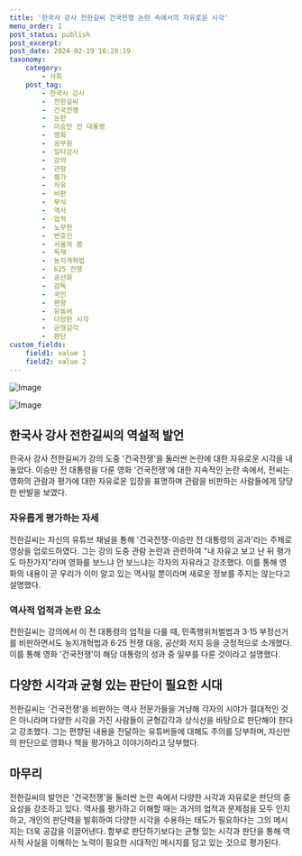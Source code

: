 ```yaml
---
title: '한국사 강사 전한길씨 건국전쟁 논란 속에서의 자유로운 시각'
menu_order: 1
post_status: publish
post_excerpt: 
post_date: 2024-02-19 16:28:19
taxonomy:
    category:
        - 사회
    post_tag:
        - 한국사 강사
        -  전한길씨
        -  건국전쟁
        -  논란
        -  이승만 전 대통령
        -  영화
        -  공무원
        -  일타강사
        -  강의
        -  관람
        -  평가
        -  자유
        -  비판
        -  무식
        -  역사
        -  업적
        -  노무현
        -  변호인
        -  서울의 봄
        -  독재
        -  농지개혁법
        -  625 전쟁
        -  공산화
        -  감독
        -  국민
        -  편향
        -  유튜버
        -  다양한 시각
        -  균형감각
        -  판단
custom_fields:
    field1: value 1
    field2: value 2
---
```


![Image](https://imgnews.pstatic.net/image/023/2024/02/19/0003817505_001_20240219132001055.jpg?type=w647)

![Image](https://imgnews.pstatic.net/image/023/2024/02/19/0003817505_002_20240219132001087.jpg?type=w647)

## 한국사 강사 전한길씨의 역설적 발언
한국사 강사 전한길씨가 강의 도중 '건국전쟁'을 둘러싼 논란에 대한 자유로운 시각을 내놓았다. 이승만 전 대통령을 다룬 영화 '건국전쟁'에 대한 지속적인 논란 속에서, 전씨는 영화의 관람과 평가에 대한 자유로운 입장을 표명하며 관람을 비판하는 사람들에게 당당한 반발을 보였다.
### 자유롭게 평가하는 자세
전한길씨는 자신의 유튜브 채널을 통해 '건국전쟁-이승만 전 대통령의 공과'라는 주제로 영상을 업로드하였다. 그는 강의 도중 관람 논란과 관련하여 "내 자유고 보고 난 뒤 평가도 마찬가지"라며 영화를 보느냐 안 보느냐는 각자의 자유라고 강조했다. 이를 통해 영화의 내용이 곧 우리가 이미 알고 있는 역사일 뿐이라며 새로운 정보를 주지는 않는다고 설명했다.
### 역사적 업적과 논란 요소
전한길씨는 강의에서 이 전 대통령의 업적을 다룰 때, 민족행위처벌법과 3·15 부정선거를 비판하면서도 농지개혁법과 6·25 전쟁 대응, 공산화 저지 등을 긍정적으로 소개했다. 이를 통해 영화 '건국전쟁'이 해당 대통령의 성과 중 일부를 다룬 것이라고 설명했다.
## 다양한 시각과 균형 있는 판단이 필요한 시대
전한길씨는 '건국전쟁'을 비판하는 역사 전문가들을 겨냥해 각자의 시야가 절대적인 것은 아니라며 다양한 시각을 가진 사람들이 균형감각과 상식선을 바탕으로 판단해야 한다고 강조했다. 그는 편향된 내용을 전달하는 유튜버들에 대해도 주의를 당부하며, 자신만의 판단으로 영화나 책을 평가하고 이야기하라고 당부했다.
## 마무리
전한길씨의 발언은 '건국전쟁'을 둘러싼 논란 속에서 다양한 시각과 자유로운 판단의 중요성을 강조하고 있다. 역사를 평가하고 이해할 때는 과거의 업적과 문제점을 모두 인지하고, 개인의 판단력을 발휘하여 다양한 시각을 수용하는 태도가 필요하다는 그의 메시지는 더욱 공감을 이끌어낸다. 함부로 판단하기보다는 균형 있는 시각과 판단을 통해 역사적 사실을 이해하는 노력이 필요한 시대적인 메시지를 담고 있는 것으로 평가된다.
